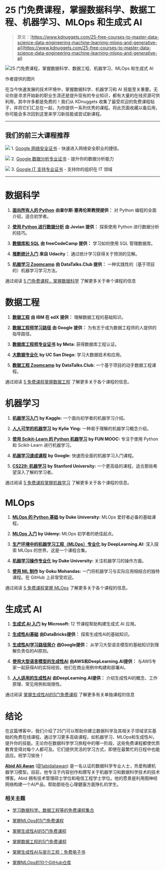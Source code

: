 # 25 门免费课程，掌握数据科学、数据工程、机器学习、MLOps 和生成式 AI

> 原文：[https://www.kdnuggets.com/25-free-courses-to-master-data-science-data-engineering-machine-learning-mlops-and-generative-ai](https://www.kdnuggets.com/25-free-courses-to-master-data-science-data-engineering-machine-learning-mlops-and-generative-ai)

![25 门免费课程，掌握数据科学、数据工程、机器学习、MLOps 和生成式 AI](../Images/c8dd473fe9f260885931dff34097fcaf.png)

作者提供的图片

在当今快速发展的技术环境中，掌握数据科学、机器学习和 AI 技能至关重要。无论你是寻求开始新的职业生涯还是提升现有的专业知识，都有大量的在线资源可供利用，其中许多都是免费的！我们从 KDnuggets 收集了最受欢迎的免费课程帖子，并将它们汇总在一起，为你提供一系列优秀的课程。将此页面收藏以备后用，你可能会多次回到这里来学习新技能或尝试新课程。

* * *

## 我们的前三大课程推荐

![](../Images/0244c01ba9267c002ef39d4907e0b8fb.png) 1\. [Google 网络安全证书](https://www.kdnuggets.com/google-cybersecurity) - 快速进入网络安全职业的捷径。

![](../Images/e225c49c3c91745821c8c0368bf04711.png) 2\. [Google 数据分析专业证书](https://www.kdnuggets.com/google-data-analytics) - 提升你的数据分析能力

![](../Images/0244c01ba9267c002ef39d4907e0b8fb.png) 3\. [Google IT 支持专业证书](https://www.kdnuggets.com/google-itsupport) - 支持你的组织在 IT 领域

* * *

# 数据科学

1.  [**面向所有人的 Python**](https://www.youtube.com/watch?v=8DvywoWv6fI) **由查尔斯·塞弗伦斯教授提供：** 对 Python 编程的全面介绍，适合初学者。

1.  [**使用 Python 进行数据分析**](https://youtu.be/GPVsHOlRBBI?feature=shared) **由 Jovian 提供：** 探索使用 Python 进行数据分析的技巧。

1.  [**数据库和 SQL**](https://www.youtube.com/watch?v=HXV3zeQKqGY) **由 freeCodeCamp 提供：** 学习如何使用 SQL 管理数据库。

1.  [**推断统计入门**](https://www.udacity.com/course/intro-to-inferential-statistics--ud201) **来自 Udacity：** 通过统计学习获得关于预测的见解。

1.  [**机器学习 Zoomcamp**](https://github.com/DataTalksClub/machine-learning-zoomcamp) **由 DataTalks.Club 提供：** 一种实践性的（基于项目的）机器学习学习方法。

通过阅读 [5 门免费课程，掌握数据科学](/5-free-courses-to-master-data-science) 了解更多关于单个课程的信息

# 数据工程

1.  [**数据工程**](https://www.edx.org/learn/data-engineering/ibm-data-engineering-basics-for-everyone) **由 IBM 在 edX 提供：** 理解数据工程的基础知识。

1.  [**数据工程师学习路径**](https://www.cloudskillsboost.google/paths/16) **由 Google 提供：** 为有志于成为数据工程师的人提供的指导路径。

1.  [**数据库工程师专业证书**](https://www.coursera.org/professional-certificates/meta-database-engineer?irclickid=yyZXy9zMQxyPUgGUafXlUyeCUkH0F63zX1mXwc0&irgwc=1&utm_medium=partners&utm_source=impact&utm_campaign=27795&utm_content=b2c) **by Meta:** 获得数据库工程认证。

1.  [**大数据专业化**](https://www.coursera.org/specializations/big-data) **by UC San Diego:** 学习大数据技术和应用。

1.  [**数据工程 Zoomcamp**](https://github.com/DataTalksClub/data-engineering-zoomcamp) **by DataTalks.Club:** 一个基于项目的动手数据工程课程。

通过阅读 [5 免费课程掌握数据工程](/5-free-courses-to-master-data-engineering) 了解更多关于各个课程的信息。

# 机器学习

1.  [**机器学习入门**](https://www.kaggle.com/learn/intro-to-machine-learning) **by Kaggle:** 一个面向初学者的机器学习介绍。

1.  [**人人可学的机器学习**](https://www.youtube.com/watch?v=i_LwzRVP7bg) **by Kylie Ying:** 一种易于理解的机器学习概念介绍。

1.  [**使用 Scikit-Learn 的 Python 机器学习**](https://www.fun-mooc.fr/en/courses/machine-learning-python-scikit-learn/) **by FUN MOOC:** 专注于使用 Python 和 Scikit-Learn 进行机器学习。

1.  [**机器学习速成课程**](https://developers.google.com/machine-learning/crash-course/) **by Google:** 快速而全面的机器学习入门课程。

1.  [**CS229: 机器学习**](https://cs229.stanford.edu/) **by Stanford University:** 一个更高级的课程，适合那些希望深入了解的学习者。

通过阅读 [5 免费课程掌握机器学习](/5-free-courses-to-master-machine-learning) 了解更多关于各个课程的信息。

# MLOps

1.  [**MLOps 的 Python 基础**](https://www.coursera.org/learn/python-mlops-duke) **by Duke University:** MLOps 爱好者必备的基础课程。

1.  [**MLOps 入门**](https://www.udemy.com/course/mlops-for-beginners/) **by Udemy:** MLOps 初学者的绝佳起点。

1.  [**生产环境中的机器学习工程（MLOps）专业化**](https://www.coursera.org/specializations/machine-learning-engineering-for-production-mlops) **by DeepLearning.AI:** 深入探索 MLOps 的世界。这是一个课程合集。

1.  [**机器学习操作专业化**](https://www.coursera.org/specializations/mlops-machine-learning-duke) **by Duke University:** 关注机器学习的操作方面。

1.  [**使用 ML 制作**](https://madewithml.com/) **by Goku Mohandas:** 一门将机器学习与实际应用相结合的独特课程。在 GitHub 上非常受欢迎。

通过阅读 [5 免费课程掌握 MLOps](/5-free-courses-to-master-mlops) 了解更多关于各个课程的信息。

# 生成式 AI

1.  [**生成式 AI 入门**](https://github.com/microsoft/generative-ai-for-beginners) **by Microsoft:** 12 节课程帮助构建生成式 AI 应用。

1.  [**生成性AI基础**](https://www.databricks.com/resources/learn/training/generative-ai-fundamentals) **由DataBricks提供：** 探索生成性AI的基础知识。

1.  [**生成性AI学习路径简介**](https://www.cloudskillsboost.google/paths/118) **由Google提供：** 从学习大型语言模型的基础知识到理解负责任的AI原则。

1.  [**使用大型语言模型的生成性AI**](https://www.coursera.org/learn/generative-ai-with-llms) **由AWS和DeepLearning.AI提供：** 与AWS专家一起获得AI的实际经验，他们在商业用例中构建和部署AI。

1.  [**人人适用的生成性AI**](https://www.coursera.org/learn/generative-ai-for-everyone) **由DeepLearning.AI提供：** 介绍生成性AI的概念、工作原理、常见用例和局限性。

通过阅读 [掌握生成性AI的5门免费课程](/5-free-courses-to-master-generative-ai) 了解更多有关单独课程的信息

# 结论

在这篇博客中，我们介绍了25门可以帮助你建立数据科学及其相关子领域坚实基础的免费在线课程。通过学习更多高级课程，如机器学习、MLOps和生成性AI，提升你的技能。无论你在数据科学学习旅程中的哪一阶段，这些免费课程都使优质教育变得对每个人都可及。它们提供灵活的学习方式，即使在最繁忙的日程中也能适应。祝学习愉快！

[](https://www.polywork.com/kingabzpro)****[Abid Ali Awan](https://www.polywork.com/kingabzpro)**** ([@1abidaliawan](https://www.linkedin.com/in/1abidaliawan)) 是一名认证的数据科学专业人士，热爱构建机器学习模型。目前，他专注于内容创作和撰写关于机器学习和数据科学技术的技术博客。Abid 拥有技术管理硕士学位和电信工程学士学位。他的愿景是利用图神经网络构建一个AI产品，帮助那些在心理健康方面挣扎的学生。

### 相关主题

+   [学习数据科学、数据工程等的免费课程集合](https://www.kdnuggets.com/collection-of-free-courses-to-learn-data-science-data-engineering-machine-learning-mlops-and-llmops)

+   [掌握MLOps的5门免费课程](https://www.kdnuggets.com/5-free-courses-to-master-mlops)

+   [掌握生成性AI的5门免费课程](https://www.kdnuggets.com/5-free-courses-to-master-generative-ai)

+   [掌握数据工程的5门免费课程](https://www.kdnuggets.com/5-free-courses-to-master-data-engineering)

+   [掌握生成性AI与提示工程：免费电子书](https://www.kdnuggets.com/2023/04/free-ebook-mastering-generative-ai-prompt-engineering.html)

+   [掌握MLOps的10个GitHub仓库](https://www.kdnuggets.com/10-github-repositories-to-master-mlops)
